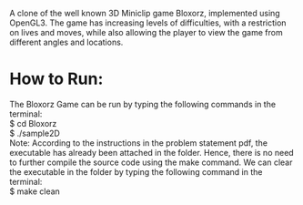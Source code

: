 A clone of the well known 3D Miniclip game Bloxorz, implemented using OpenGL3. The game has increasing levels of difficulties, with a restriction on lives and moves, while also allowing the player to view the game from different angles and locations.

# How to Run:
The Bloxorz Game can be run by typing the following commands in the terminal:  
$ cd Bloxorz   
$ ./sample2D  
Note: According to the instructions in the problem statement pdf, the executable has already been attached in the folder. Hence, there is no need to further compile the source code using the make command.
We can clear the executable in the folder by typing the following command in the terminal:  
$ make clean


